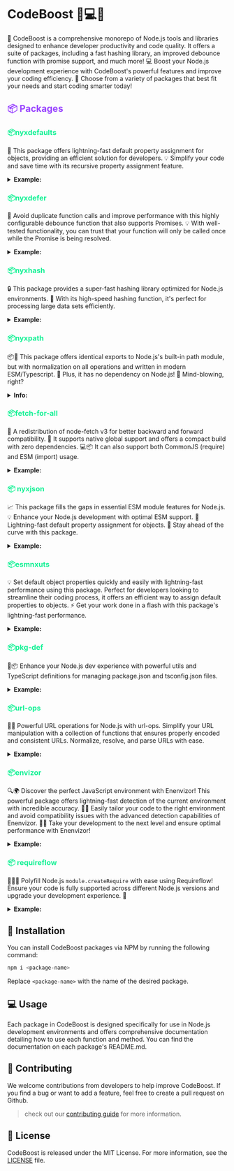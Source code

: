# CodeBoost 🚀💻💪

🚀 CodeBoost is a comprehensive monorepo of Node.js tools and libraries designed to enhance developer productivity and code quality. It offers a suite of packages, including a fast hashing library, an improved debounce function with promise support, and much more! 💻 Boost your Node.js development experience with CodeBoost's powerful features and improve your coding efficiency. 🧰 Choose from a variety of packages that best fit your needs and start coding smarter today!

<h2 style="color:#9945FF;">📦 Packages</h2>

<h3 style="color:#14F195;">📦nyxdefaults</h3>

🔧 This package offers lightning-fast default property assignment for objects, providing an efficient solution for developers. 💡 Simplify your code and save time with its recursive property assignment feature.
<details>
<summary><strong>Example:</strong></summary>

Filter some items from defaults (array) and add 20 to the count default value.

```ts
import { nyxdefaultsArrayFn } from 'nyxdefaults';

nyxdefaultsArrayFn({
  ignore: val => val.filter(i => i !== 'dist'),
  count: () => 20
}, {
  ignore: [
    'node_modules',
    'dist'
  ],
  count: 10
});
 /*
 {
    ignore: ['node_modules'],
    count: 30
  }
  */
```
<br>
Learn more in the <a href="https://github.com/nyxblabs/CodeBoost/blob/main/packages/nyxdefaults/README.md">README</a> file.
</details>

<h3 style="color:#14F195;">📦nyxdefer</h3>

🔄 Avoid duplicate function calls and improve performance with this highly configurable debounce function that also supports Promises. 💡 With well-tested functionality, you can trust that your function will only be called once while the Promise is being resolved.
<details>
<summary><strong>Example:</strong></summary>

When calling `nyxdefered`, it will wait at least for `25ms` as configured before actually calling our function. This helps to avoid multiple calls.

To avoid initial wait, we can set `leading: true` option. It will cause function to be immediately called if there is no other call:

```js
const nyxdeferred = debounce(async () => {
   // Some heavy stuff
}, 25, { leading: true })
```
<br>
Learn more in the <a href="https://github.com/nyxblabs/CodeBoost/blob/main/packages/nyxdefer/README.md">README</a> file.
</details>

<h3 style="color:#14F195;">📦nyxhash</h3>

🔒 This package provides a super-fast hashing library optimized for Node.js environments. 💨 With its high-speed hashing function, it's perfect for processing large data sets efficiently.
<details>
<summary><strong>Example:</strong></summary>
Converts object value into a string hash using `objectHash` and then applies `sha256` with Base64 encoding (trimmed by length of 10).

Usage:

```ts
import { hash } from 'nyxhash'

// "dZbtA7f0lK"
console.log(hash({ foo: 'bar' }))
```
<br>
Learn more in the <a href="https://github.com/nyxblabs/CodeBoost/blob/main/packages/nyxhash/README.md">README</a> file.
</details>

<h3 style="color:#14F195;">📦nyxpath</h3>

📦🔗 This package offers identical exports to Node.js's built-in path module, but with normalization on all operations and written in modern ESM/Typescript. 🌟 Plus, it has no dependency on Node.js! 🤯 Mind-blowing, right?
<details>
<summary><strong>Info:</strong></summary>
Have you ever wondered why the path separators for Windows and macOS, Linux, and other Posix operating systems are different? It turns out that for 🕰️ historical reasons, Windows chose to use backslashes `\` for separating paths instead of the slash `/` used by other operating systems. Nowadays, [Windows](https://docs.microsoft.com/en-us/windows/win32/fileio/naming-a-file?redirectedfrom=MSDN) supports both slashes and backslashes for paths, but this can lead to inconsistent code behavior. When running on a Windows operating system, Node.js's built-in [path module](https://nodejs.org/api/path.html) assumes that Windows-style paths are being used, which makes for inconsistent code behavior between Windows and POSIX.

👉 This is where nyxpath comes in! It provides **identical exports** to Node.js's built-in path module, but with normalization on **all operations** and written in modern **ESM/Typescript**. Plus, it has **no dependency on Node.js**! 🤯
<br>
Learn more in the <a href="https://github.com/nyxblabs/CodeBoost/blob/main/packages/nyxpath/README.md">README</a> file.
</details>

<h3 style="color:#14F195;">📦fetch-for-all</h3>

🔄 A redistribution of node-fetch v3 for better backward and forward compatibility. 🔋 It supports native global support and offers a compact build with zero dependencies. 💻📦 It can also support both CommonJS (require) and ESM (import) usage.
<details>
<summary><strong>Example:</strong></summary>
More named exports:

```ts
// ESM
import { fetch, Blob, FormData, Headers, Request, Response, AbortController } from 'fetch-for-all'

// CommonJS
const { fetch, Blob, FormData, Headers, Request, Response, AbortController } = require('fetch-for-all')
```
<br>
Learn more in the <a href="https://github.com/nyxblabs/CodeBoost/blob/main/packages/fetch-for-all/README.md">README</a> file.
</details>

<h3 style="color:#14F195;">📦 nyxjson</h3>

📈 This package fills the gaps in essential ESM module features for Node.js. 💡 Enhance your Node.js development with optimal ESM support. 🔌 Lightning-fast default property assignment for objects. 🚀 Stay ahead of the curve with this package.
<details>
<summary><strong>Example:</strong></summary>
More named exports:

```ts
**Fast fallback to input if is not string:**

```ts
// Uncaught SyntaxError: Unexpected token u in JSON at position 0
JSON.parse()

// undefined
nyxjson()
```
<br>
Learn more in the <a href="https://github.com/nyxblabs/CodeBoost/blob/main/packages/nyxjson/README.md">README</a> file.
</details>

<h3 style="color:#14F195;">📦esmnxuts</h3>

💡 Set default object properties quickly and easily with lightning-fast performance using this package. Perfect for developers looking to streamline their coding process, it offers an efficient way to assign default properties to objects. ⚡️ Get your work done in a flash with this package's lightning-fast performance.
<details>
<summary><strong>Example:</strong></summary>

## Resolving ESM modules

Several utilities to make ESM resolution easier:

- Respecting [ECMAScript Resolver algorithm](https://nodejs.org/dist/latest-v14.x/docs/api/esm.html#esm_resolver_algorithm)
- Exposed from Node.js implementation
- Windows paths normalized
- Supporting custom `extensions` and `/index` resolution
- Supporting custom `conditions`
- Support resolving from multiple paths or urls
<br>
Learn more in the <a href="https://github.com/nyxblabs/CodeBoost/blob/main/packages/esmnxuts/README.md">README</a> file.
</details>

<h3 style="color:#14F195;">📦pkg-def</h3>

🔧📦 Enhance your Node.js dev experience with powerful utils and TypeScript definitions for managing package.json and tsconfig.json files.
<details>
<summary><strong>Example:</strong></summary>

### `readPackageJSON`

```js
import { readPackageJSON } from 'pkg-def'
const localPackageJson = await readPackageJSON()
// or
const packageJson = await readPackageJSON('/fully/resolved/path/to/folder')
```

### `writePackageJSON`

```js
import { writePackageJSON } from 'pkg-def'

await writePackageJSON('path/to/package.json', pkg)
```
<br>
Learn more in the <a href="https://github.com/nyxblabs/CodeBoost/blob/main/packages/pkg-def/README.md">README</a> file.
</details>

<h3 style="color:#14F195;">📦url-ops</h3>

🔗🚀 Powerful URL operations for Node.js with url-ops. Simplify your URL manipulation with a collection of functions that ensures properly encoded and consistent URLs. Normalize, resolve, and parse URLs with ease.
<details>
<summary><strong>Example:</strong></summary>

### `normalizeURL`

- Ensures URL is properly encoded
- Ensures pathname starts with slash
- Preserves protocol/host if provided

```ts
normalizeURL('test?query=123 123#hash, test')
// test?query=123%20123#hash,%20test

normalizeURL('http://localhost:3000')
// http://localhost:3000/
```

### `joinURL`

```ts
joinURL('a', '/b', '/c')
// a/b/c
```
<br>
Learn more in the <a href="https://github.com/nyxblabs/CodeBoost/blob/main/packages/url-ops/README.md">README</a> file.
</details>

<h3 style="color:#14F195;">📦envizor</h3>

🔍🌍 Discover the perfect JavaScript environment with Enenvizor! This powerful package offers lightning-fast detection of the current environment with incredible accuracy. 🕵️‍♂️ Easily tailor your code to the right environment and avoid compatibility issues with the advanced detection capabilities of Enenvizor. 💪🏼 Take your development to the next level and ensure optimal performance with Enenvizor!
<details>
<summary><strong>Example:</strong></summary>

## Usage

```ts
// ESM
import { isWindows } from 'envizor'

// CommonJS
const { isCI } = require('envizor')
```

Available exports:

- `hasTTY`
- `hasWindow`
- `isCI`
- `isDebug`
- `isDevelopment`
- `isLinux`
- `isMacOS`
- `isMinimal`
- `isProduction`
- `isTest`
- `isWindows`
- `platform`
- `provider`
<br>
Learn more in the <a href="https://github.com/nyxblabs/CodeBoost/blob/main/packages/envizor/README.md">README</a> file.
</details>

<h3 style="color:#14F195;">📦 requireflow</h3>

🔌👨‍💻 Polyfill Node.js `module.createRequire` with ease using Requireflow! Ensure your code is fully supported across different Node.js versions and upgrade your development experience. 🚀
<details>
<summary><strong>Example:</strong></summary>

## Usage

```ts
function createRequire(filename: string | URL): NodeRequire
```

```ts
const createRequire = require('requireflow')

const myRequire = createRequire('path/to/test.js')
const myModule = myRequire('./test-sibling-module')
```

<br>
Learn more in the <a href="https://github.com/nyxblabs/CodeBoost/blob/main/packages/requireflow/README.md">README</a> file.
</details>

## 🚀 Installation

You can install CodeBoost packages via NPM by running the following command:

```bash
npm i <package-name>
```

Replace `<package-name>` with the name of the desired package.

## 💻 Usage

Each package in CodeBoost is designed specifically for use in Node.js development environments and offers comprehensive documentation detailing how to use each function and method. You can find the documentation on each package's README.md.

## 🤝 Contributing

We welcome contributions from developers to help improve CodeBoost. If you find a bug or want to add a feature, feel free to create a pull request on Github.
> check out our [contributing guide](https://github.com/nyxb/contribute) for more information.

## 📄 License

CodeBoost is released under the MIT License. For more information, see the [LICENSE](./LICENSE) file.
